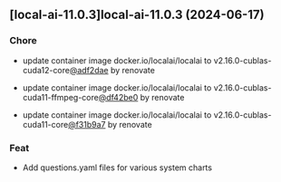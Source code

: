 

## [local-ai-11.0.3]local-ai-11.0.3 (2024-06-17)

### Chore



- update container image docker.io/localai/localai to v2.16.0-cublas-cuda12-core[@adf2dae](https://github.com/adf2dae) by renovate

- update container image docker.io/localai/localai to v2.16.0-cublas-cuda11-ffmpeg-core[@df42be0](https://github.com/df42be0) by renovate

- update container image docker.io/localai/localai to v2.16.0-cublas-cuda11-core[@f31b9a7](https://github.com/f31b9a7) by renovate

### Feat



- Add questions.yaml files for various system charts